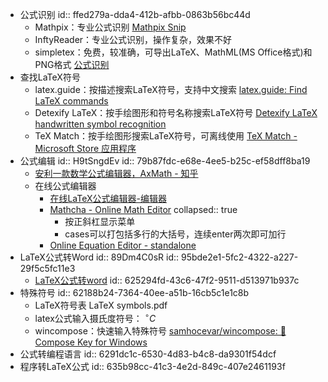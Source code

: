 - 公式识别
  id:: ffed279a-dda4-412b-afbb-0863b56bc44d
	- Mathpix：专业公式识别 [Mathpix Snip](https://mathpix.com/)
	- InftyReader：专业公式识别，操作复杂，效果不好
	- simpletex：免费，较准确，可导出LaTeX、MathML(MS Office格式)和PNG格式 [公式识别](https://simpletex.cn/ai/latex_ocr)
- 查找LaTeX符号
	- latex.guide：按描述搜索LaTeX符号，支持中文搜索 [latex.guide: Find LaTeX commands](https://latex.guide/)
	- Detexify LaTeX：按手绘图形和符号名称搜索LaTeX符号 [Detexify LaTeX handwritten symbol recognition](http://detexify.kirelabs.org/classify.html)
	- TeX Match：按手绘图形搜索LaTeX符号，可离线使用 [TeX Match - Microsoft Store 应用程序](https://apps.microsoft.com/store/detail/tex-match/9NMKBC3RSKS6?hl=zh-cn&gl=cn)
- 公式编辑
  id:: H9tSngdEv
  id:: 79b87fdc-e68e-4ee5-b25c-ef58dff8ba19
	- [安利一款数学公式编辑器，AxMath - 知乎](https://zhuanlan.zhihu.com/p/25044063)
	- 在线公式编辑器
		- [在线LaTeX公式编辑器-编辑器](https://www.latexlive.com/home##)
		- [Mathcha - Online Math Editor](https://www.mathcha.io/)
		  collapsed:: true
			- 按正斜杠显示菜单
			- cases可以打包括多行的大括号，连续enter两次即可加行
		- [Online Equation Editor - standalone](https://www.codecogs.com/latex/eqneditor.php?lang=zh-cn&utm_source=wechat_session&utm_medium=social&utm_oi=903663640190803968)
- LaTeX公式转Word
  id:: 89Dm4C0sR
  id:: 95bde2e1-5fc2-4322-a227-29f5c5fc11e3
	- [LaTeX公式转word](http://web.xiaoyv.top/web/LatexToMathML/symbol.html)
	  id:: 625294fd-43c6-47f2-9511-d513971b937c
- 特殊符号
  id:: 62188b24-7364-40ee-a51b-16cb5c1e1c8b
	- LaTeX符号表 LaTeX symbols.pdf
	- latex公式输入摄氏度符号： $^{\circ}C$
	- wincompose：快速输入特殊符号 [samhocevar/wincompose: 🔣 Compose Key for Windows](https://github.com/samhocevar/wincompose)
- 公式转编程语言
  id:: 6291dc1c-6530-4d83-b4c8-da9301f54dcf
- 程序转LaTeX公式
  id:: 635b98cc-41c3-4e2d-849c-407e2461193f